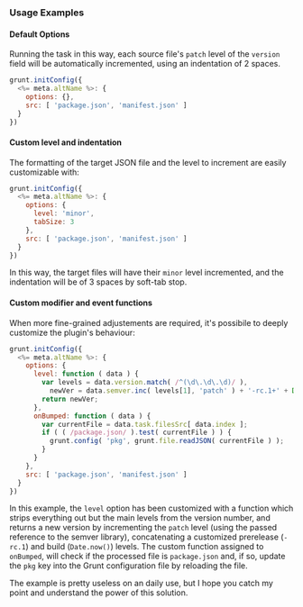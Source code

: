 ### Usage Examples

#### Default Options
Running the task in this way, each source file's `patch` level of the `version` field will be automatically incremented, using an indentation of 2 spaces.

```javascript
grunt.initConfig({
  <%= meta.altName %>: {
    options: {},
    src: [ 'package.json', 'manifest.json' ]
  }
})
```

#### Custom level and indentation
The formatting of the target JSON file and the level to increment are easily customizable with:

```javascript
grunt.initConfig({
  <%= meta.altName %>: {
    options: {
      level: 'minor',
      tabSize: 3
    },
    src: [ 'package.json', 'manifest.json' ]
  }
})
```

In this way, the target files will have their `minor` level incremented, and the indentation will be of 3 spaces by soft-tab stop.

#### Custom modifier and event functions
When more fine-grained adjustements are required, it's possibile to deeply customize the plugin's behaviour:

```javascript
grunt.initConfig({
  <%= meta.altName %>: {
    options: {
      level: function ( data ) {
        var levels = data.version.match( /^(\d\.\d\.\d)/ ), 
          newVer = data.semver.inc( levels[1], 'patch' ) + '-rc.1+' + Date.now();
        return newVer;
      },
      onBumped: function ( data ) {
        var currentFile = data.task.filesSrc[ data.index ];
        if ( ( /package.json/ ).test( currentFile ) ) {
          grunt.config( 'pkg', grunt.file.readJSON( currentFile ) );
        }
      }
    },
    src: [ 'package.json', 'manifest.json' ]
  }
})
```

In this example, the `level` option has been customized with a function which strips everything out but the main levels from the version number, and returns a new version by incrementing the `patch` level (using the passed reference to the semver library), concatenating a customized prerelease (`-rc.1`) and build (`Date.now()`) levels.
The custom function assigned to `onBumped`, will check if the processed file is `package.json` and, if so, update the `pkg` key into the Grunt configuration file by reloading the file.

The example is pretty useless on an daily use, but I hope you catch my point and understand the power of this solution.